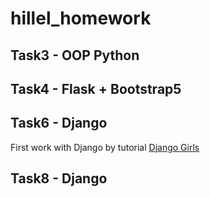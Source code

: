 # hillel_homework

## Task3 - OOP Python

## Task4 - Flask + Bootstrap5

## Task6 - Django

First work with Django by tutorial [Django Girls](https://tutorial.djangogirls.org/)

## Task8 - Django
